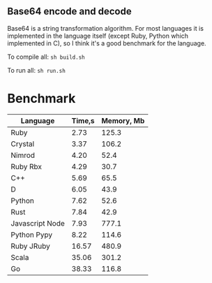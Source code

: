 Base64 encode and decode
------------------------

Base64 is a string transformation algorithm. For most languages it is implemented in the language itself (except Ruby, Python which implemented in C), so I think it's a good benchmark for the language.

To compile all: `sh build.sh`

To run all: `sh run.sh`

# Benchmark

| Language        | Time,s  | Memory, Mb |
| --------------- | ------- | ---------- |
| Ruby            | 2.73    | 125.3      |
| Crystal         | 3.37    | 106.2      |
| Nimrod          | 4.20    | 52.4       |
| Ruby Rbx        | 4.29    | 30.7       |
| C++             | 5.69    | 65.5       |
| D               | 6.05    | 43.9       |
| Python          | 7.62    | 52.6       |
| Rust            | 7.84    | 42.9       |
| Javascript Node | 7.93    | 777.1      |
| Python Pypy     | 8.22    | 114.6      |
| Ruby JRuby      | 16.57   | 480.9      |
| Scala           | 35.06   | 301.2      |
| Go              | 38.33   | 116.8      |
